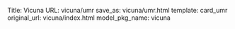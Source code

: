 Title: Vicuna
URL: vicuna/umr
save_as: vicuna/umr.html
template: card_umr
original_url: vicuna/index.html
model_pkg_name: vicuna

